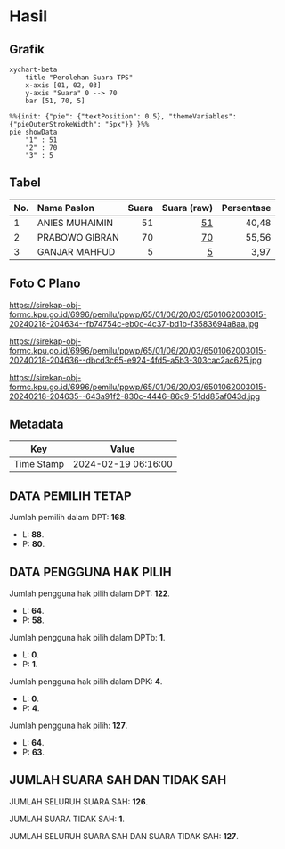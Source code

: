 # Hasil

## Grafik

```mermaid
xychart-beta
    title "Perolehan Suara TPS"
    x-axis [01, 02, 03]
    y-axis "Suara" 0 --> 70
    bar [51, 70, 5]
```

```mermaid
%%{init: {"pie": {"textPosition": 0.5}, "themeVariables": {"pieOuterStrokeWidth": "5px"}} }%%
pie showData
    "1" : 51
    "2" : 70
    "3" : 5
```

## Tabel

| No. | Nama Paslon    | Suara | Suara (raw) | Persentase |
|:--- |:-------------- | -----:| -----------:| ----------:|
| 1   | ANIES MUHAIMIN | 51    | [51][p-1]   | 40,48      |
| 2   | PRABOWO GIBRAN | 70    | [70][p-2]   | 55,56      |
| 3   | GANJAR MAHFUD  | 5     | [5][p-3]    | 3,97       |


[p-1]: https://github.com/gigit-pemilu/pemilu-2024-65-kalimantan-utara/blob/main/pilpres/hitung-suara/sub/65-kalimantan-utara/sub/01-bulungan/sub/06-tanjung-palas-tengah/sub/2003-tanjung-buka/sub/015-tps/sub/paslon-1.txt
[p-2]: https://github.com/gigit-pemilu/pemilu-2024-65-kalimantan-utara/blob/main/pilpres/hitung-suara/sub/65-kalimantan-utara/sub/01-bulungan/sub/06-tanjung-palas-tengah/sub/2003-tanjung-buka/sub/015-tps/sub/paslon-2.txt
[p-3]: https://github.com/gigit-pemilu/pemilu-2024-65-kalimantan-utara/blob/main/pilpres/hitung-suara/sub/65-kalimantan-utara/sub/01-bulungan/sub/06-tanjung-palas-tengah/sub/2003-tanjung-buka/sub/015-tps/sub/paslon-3.txt

## Foto C Plano

https://sirekap-obj-formc.kpu.go.id/6996/pemilu/ppwp/65/01/06/20/03/6501062003015-20240218-204634--fb74754c-eb0c-4c37-bd1b-f3583694a8aa.jpg

https://sirekap-obj-formc.kpu.go.id/6996/pemilu/ppwp/65/01/06/20/03/6501062003015-20240218-204636--dbcd3c65-e924-4fd5-a5b3-303cac2ac625.jpg

https://sirekap-obj-formc.kpu.go.id/6996/pemilu/ppwp/65/01/06/20/03/6501062003015-20240218-204635--643a91f2-830c-4446-86c9-51dd85af043d.jpg


## Metadata

| Key        | Value               |
| ---------- | ------------------- |
| Time Stamp | 2024-02-19 06:16:00 |


## DATA PEMILIH TETAP

Jumlah pemilih dalam DPT: **168**.
 * L: **88**.
 * P: **80**.

## DATA PENGGUNA HAK PILIH

Jumlah pengguna hak pilih dalam DPT: **122**.
 * L: **64**.
 * P: **58**.

Jumlah pengguna hak pilih dalam DPTb: **1**.
 * L: **0**.
 * P: **1**.

Jumlah pengguna hak pilih dalam DPK: **4**.
 * L: **0**.
 * P: **4**.

Jumlah pengguna hak pilih: **127**.
 * L: **64**.
 * P: **63**.

## JUMLAH SUARA SAH DAN TIDAK SAH

JUMLAH SELURUH SUARA SAH: **126**.

JUMLAH SUARA TIDAK SAH: **1**.

JUMLAH SELURUH SUARA SAH DAN SUARA TIDAK SAH: **127**.


